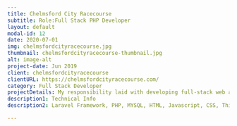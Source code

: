 ```yaml
---
title: Chelmsford City Racecourse
subtitle: Role:Full Stack PHP Developer
layout: default
modal-id: 12
date: 2020-07-01
img: chelmsfordcityracecourse.jpg
thumbnail: chelmsfordcityracecourse-thumbnail.jpg
alt: image-alt
project-date: Jun 2019
client: chelmsfordcityracecourse
clientURL: https://chelmsfordcityracecourse.com/
category: Full Stack Developer
projectDetails: My responsibility laid with developing full-stack web application include design ux. 
description1: Technical Info
description2: Laravel Framework, PHP, MYSQL, HTML, Javascript, CSS, Third Party Libraries(Bootstrap, Datatable JQuery, Form Validation), Git, SSH, Jenkins

---
```

